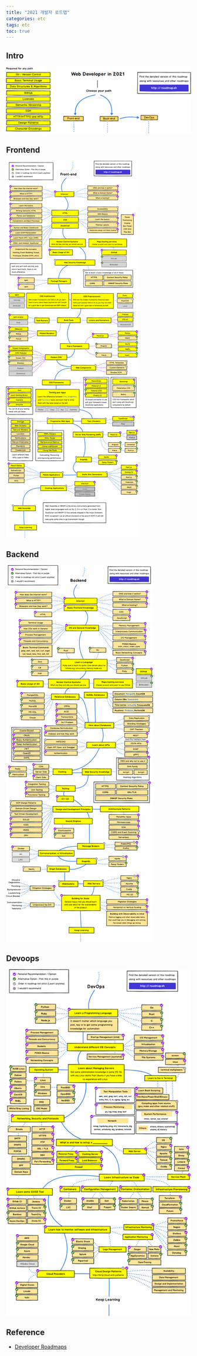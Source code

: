 ```yaml
---
title: "2021 개발자 로드맵"
categories: etc
tags: etc
toc: true
---
```


## Intro 
<img src="/assets/images/etc/etc-1.png">

## Frontend 
<img src="/assets/images/etc/etc-2.png">

## Backend
<img src="/assets/images/etc/etc-3.png">

## Devoops
<img src="/assets/images/etc/etc-4.png">

## Reference
- [Developer Roadmaps](https://roadmap.sh/ "Developer Roadmaps")